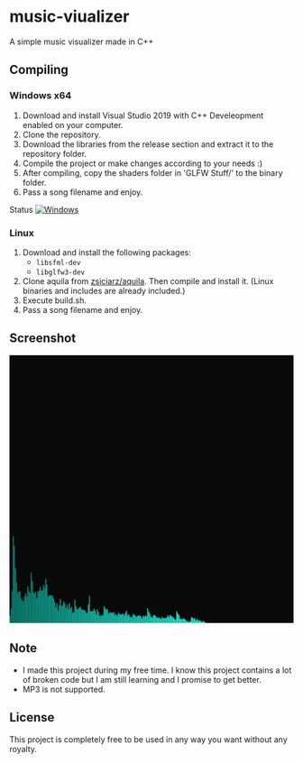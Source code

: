 # music-viualizer
A simple music visualizer made in C++

## Compiling

### Windows x64
1) Download and install Visual Studio 2019 with C++ Develeopment enabled on your computer.
2) Clone the repository.
3) Download the libraries from the release section and extract it to the repository folder.
4) Compile the project or make changes according to your needs :)
5) After compiling, copy the shaders folder in 'GLFW Stuff/' to the binary folder.
6) Pass a song filename and enjoy.

Status [![Windows](https://github.com/dotslashinit-sh/music-visualizer/actions/workflows/msbuild.yml/badge.svg)](https://github.com/dotslashinit-sh/music-visualizer/actions/workflows/msbuild.yml)

### Linux
1) Download and install the following packages:
      - `libsfml-dev`
      - `libglfw3-dev`
2) Clone aquila from [zsiciarz/aquila](https://github.com/zsiciarz/aquila). Then compile and install it. (Linux binaries and includes are already included.)
3) Execute build.sh.
4) Pass a song filename and enjoy.

## Screenshot
![visualizer-gif](images/visualizer-updated.gif)

## Note
- I made this project during my free time. I know this project contains a lot of broken code but I am still learning and I promise to get better.
- MP3 is not supported.

## License
This project is completely free to be used in any way you want without any royalty.

